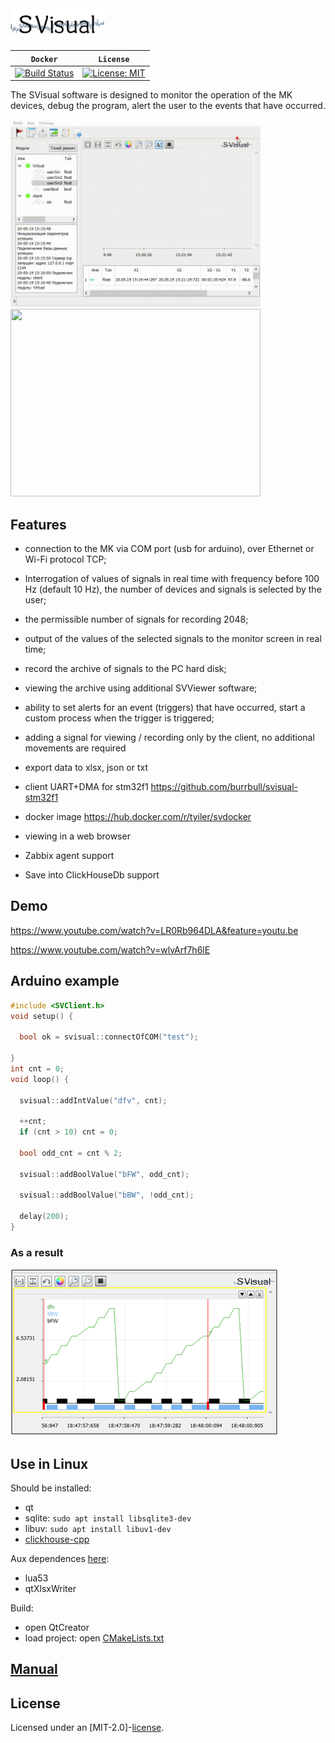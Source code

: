 <div align="left">
  <a><img src="docs/images/SVLabel.png" width = 150 height = 50 ></a><br>
</div>

| **`Docker`** | **`License`** |
|------------------|------------------|
|[![Build Status](https://travis-ci.com/Tyill/SVisual.svg?branch=master)](https://travis-ci.com/Tyill/SVisual)|[![License: MIT](https://img.shields.io/badge/License-MIT-yellow.svg)](https://opensource.org/licenses/MIT)|

The SVisual software is designed to monitor the operation of the MK devices, debug the program, alert the user to the events that have occurred.

<p float="left">
<img src="docs/images/sv-video.gif" width="400" height="300"/>
 &emsp;
<img src="docs/images/sv-web.gif" width="400" height="300"/>
</p>

## Features

* connection to the MK via COM port (usb for arduino), over Ethernet or Wi-Fi protocol TCP;

* Interrogation of values of signals in real time with frequency before 100 Hz (default 10 Hz), the number of devices and signals is selected by the user;

* the permissible number of signals for recording 2048;

* output of the values of the selected signals to the monitor screen in real time;

* record the archive of signals to the PC hard disk;

* viewing the archive using additional SVViewer software;

* ability to set alerts for an event (triggers) that have occurred, start a custom process when the trigger is triggered;

* adding a signal for viewing / recording only by the client, no additional movements are required

* export data to xlsx, json or txt

* client UART+DMA for stm32f1 https://github.com/burrbull/svisual-stm32f1

* docker image https://hub.docker.com/r/tyiler/svdocker

* viewing in a web browser

* Zabbix agent support

* Save into ClickHouseDb support

## Demo

https://www.youtube.com/watch?v=LR0Rb964DLA&feature=youtu.be

https://www.youtube.com/watch?v=wlvArf7h6lE

## Arduino example

```cpp
#include <SVClient.h>
void setup() {

  bool ok = svisual::connectOfCOM("test");

}
int cnt = 0;
void loop() {

  svisual::addIntValue("dfv", cnt);

  ++cnt;
  if (cnt > 10) cnt = 0;

  bool odd_cnt = cnt % 2;

  svisual::addBoolValue("bFW", odd_cnt);

  svisual::addBoolValue("bBW", !odd_cnt);

  delay(200);
}
```
### As a result
<div align="left">
  <a><img src="docs/images/example.png"></a><br>
</div>

## Use in Linux
Should be installed:
- qt
- sqlite: `sudo apt install libsqlite3-dev`
- libuv: `sudo apt install libuv1-dev`
- [clickhouse-cpp](depends/linux_deps/clickhouse-cpp-2.2.1.zip)

Aux dependences [here](depends/linux_deps/): 
- lua53
- qtXlsxWriter

Build:
- open QtCreator
- load project: open [CMakeLists.txt](src/CMakeLists.txt)

## [Manual](docs) 

## License
Licensed under an [MIT-2.0]-[license](LICENSE).




